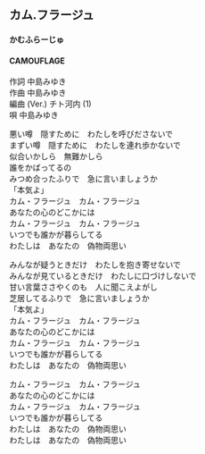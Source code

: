 ## カム.フラージュ
#### かむふらーじゅ
#### CAMOUFLAGE

作詞      中島みゆき  
作曲      中島みゆき  
編曲 (Ver.)  チト河内 (1)  
唄      中島みゆき  



悪い噂　隠すために　わたしを呼びださないで  
まずい噂　隠すために　わたしを連れ歩かないで  
似合いかしら　無難かしら  
誰をかばってるの  
みつめ合ったふりで　急に言いましょうか  
「本気よ」  
カム・フラージュ　カム・フラージュ  
あなたの心のどこかには  
カム・フラージュ　カム・フラージュ  
いつでも誰かが暮らしてる  
わたしは　あなたの　偽物両思い  
  
みんなが疑うときだけ　わたしを抱き寄せないで  
みんなが見ているときだけ　わたしに口づけしないで  
甘い言葉ささやくのも　人に聞こえよがし  
芝居してるふりで　急に言いましょうか  
「本気よ」  
カム・フラージュ　カム・フラージュ  
あなたの心のどこかには  
カム・フラージュ　カム・フラージュ  
いつでも誰かが暮らしてる  
わたしは　あなたの　偽物両思い  
  
カム・フラージュ　カム・フラージュ  
あなたの心のどこかには  
カム・フラージュ　カム・フラージュ  
いつでも誰かが暮らしてる  
わたしは　あなたの　偽物両思い  
わたしは　あなたの　偽物両思い  